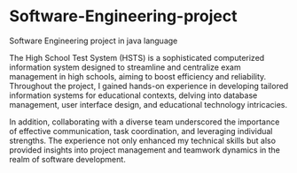 # Software-Engineering-project
Software Engineering project in java language 


The High School Test System (HSTS) is a sophisticated computerized information system designed to streamline and centralize exam management in high schools, aiming to boost efficiency and reliability. Throughout the project, I gained hands-on experience in developing tailored information systems for educational contexts, delving into database management, user interface design, and educational technology intricacies.

In addition, collaborating with a diverse team underscored the importance of effective communication, task coordination, and leveraging individual strengths. The experience not only enhanced my technical skills but also provided insights into project management and teamwork dynamics in the realm of software development.

